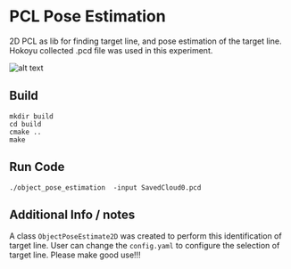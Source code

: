 # PCL Pose Estimation
2D PCL as lib for finding target line, and pose estimation of the target line. Hokoyu collected .pcd file was used in this experiment.

![alt text](/ransac.png?)


## Build

```
mkdir build
cd build
cmake ..
make
```

## Run Code
```
./object_pose_estimation  -input SavedCloud0.pcd
```

## Additional Info / notes
A class `ObjectPoseEstimate2D` was created to perform this identification of target line. User can change the `config.yaml` to configure the selection of target line. Please make good use!!!
